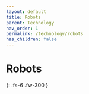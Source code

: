 ```yaml
---
layout: default
title: Robots
parent: Technology
nav_order: 1
permalink: /technology/robots
has_children: false
---
```


# Robots


{: .fs-6 .fw-300 }